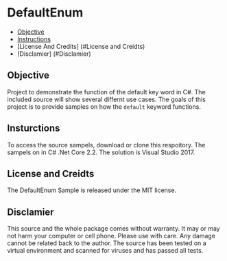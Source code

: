 # DefaultEnum

- [Objective](#Objective)
- [Instructions](#Instructions)
- [License And Credits] (#License and Creidts)
- [Disclamier] (#Disclamier)

## Objective
Project to demonstrate the function of the default key word in C#.  The 
included source will show several differnt use cases.  The goals of this
project is to provide samples on how the `default` keyword functions.


## Insturctions
To access the source sampels, download or clone this respoitory.  The sampels 
on in C# .Net Core 2.2.  The solution is Visual Studio 2017.


## License and Creidts
The DefaultEnum Sample is released under the MIT license.


## Disclamier
This source and the whole package comes without warranty. It may or may not 
harm your computer or cell phone. Please use with care. Any damage cannot be 
related back to the author. The source has been tested on a virtual 
environment and scanned for viruses and has passed all tests.